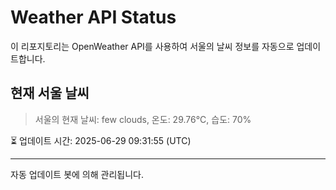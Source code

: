 
# Weather API Status

이 리포지토리는 OpenWeather API를 사용하여 서울의 날씨 정보를 자동으로 업데이트합니다.

## 현재 서울 날씨
> 서울의 현재 날씨: few clouds, 온도: 29.76°C, 습도: 70%

⏳ 업데이트 시간: 2025-06-29 09:31:55 (UTC)

---
자동 업데이트 봇에 의해 관리됩니다.
